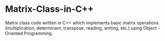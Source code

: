 # Matrix-Class-in-C++
Matrix class code written in C++ which implements basic matrix operations (multiplication, determinant, transpose, reading, writing, etc.) using Object - Oriented Programming.

